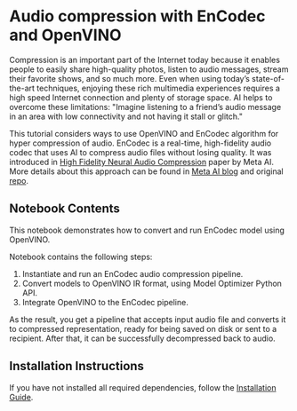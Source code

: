 # Audio compression with EnCodec and OpenVINO

Compression is an important part of the Internet today because it enables people to easily share high-quality photos, listen to audio messages, stream their favorite shows, and so much more. Even when using today’s state-of-the-art techniques, enjoying these rich multimedia experiences requires a high speed Internet connection and plenty of storage space. AI helps to overcome these limitations: "Imagine listening to a friend’s audio message in an area with low connectivity and not having it stall or glitch."

This tutorial considers ways to use OpenVINO and EnCodec algorithm for hyper compression of audio.
EnCodec is a real-time, high-fidelity audio codec that uses AI to compress audio files without losing quality. It was introduced in [High Fidelity Neural Audio Compression](https://arxiv.org/pdf/2210.13438.pdf) paper by Meta AI. More details about this approach can be found in [Meta AI blog](https://ai.facebook.com/blog/ai-powered-audio-compression-technique/) and original [repo](https://github.com/facebookresearch/encodec).


## Notebook Contents

This notebook demonstrates how to convert and run EnCodec model using OpenVINO.

Notebook contains the following steps:
1. Instantiate and run an EnCodec audio compression pipeline.
2. Convert models to OpenVINO IR format, using Model Optimizer Python API.
3. Integrate OpenVINO to the EnCodec pipeline.

As the result, you get a pipeline that accepts input audio file and converts it to compressed representation, ready for being saved on disk or sent to a recipient. After that, it can be successfully decompressed back to audio.

## Installation Instructions

If you have not installed all required dependencies, follow the [Installation Guide](https://github.com/openvinotoolkit/openvino_notebooks/blob/main/README.md).